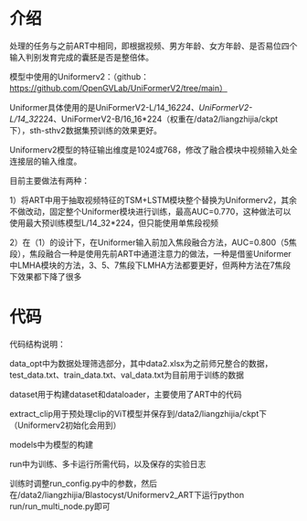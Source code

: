 # 介绍

处理的任务与之前ART中相同，即根据视频、男方年龄、女方年龄、是否易位四个输入判别发育完成的囊胚是否是整倍体。

模型中使用的Uniformerv2：（github：https://github.com/OpenGVLab/UniFormerV2/tree/main）

Uniformer具体使用的是UniFormerV2-L/14_16*224、UniFormerV2-L/14_32*224、UniFormerV2-B/16_16*224（权重在/data2/liangzhijia/ckpt下），sth-sthv2数据集预训练的效果更好。

Uniformerv2模型的特征输出维度是1024或768，修改了融合模块中视频输入处全连接层的输入维度。

目前主要做法有两种：

1）将ART中用于抽取视频特征的TSM+LSTM模块整个替换为Uniformerv2，其余不做改动，固定整个Uniformer模块进行训练，最高AUC=0.770，这种做法可以使用最大预训练模型L/14_32*224，但只能使用单焦段视频

2）在（1）的设计下，在Uniformer输入前加入焦段融合方法，AUC=0.800（5焦段），焦段融合一种是使用先前ART中通道注意力的做法，一种是借鉴Uniformer中LMHA模块的方法，3、5、7焦段下LMHA方法都要更好，但两种方法在7焦段下效果都下降了很多

# 代码

代码结构说明：

data_opt中为数据处理筛选部分，其中data2.xlsx为之前师兄整合的数据，test_data.txt、train_data.txt、val_data.txt为目前用于训练的数据

dataset用于构建dataset和dataloader，主要使用了ART中的代码

extract_clip用于预处理clip的ViT模型并保存到/data2/liangzhijia/ckpt下（Uniformerv2初始化会用到）

models中为模型的构建

run中为训练、多卡运行所需代码，以及保存的实验日志

训练时调整run_config.py中的参数，然后在/data2/liangzhijia/Blastocyst/Uniformerv2_ART下运行python run/run_multi_node.py即可
